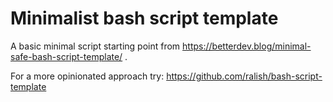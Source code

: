 # Minimalist bash script template

A basic minimal script starting point from https://betterdev.blog/minimal-safe-bash-script-template/ .

For a more opinionated approach try: https://github.com/ralish/bash-script-template
